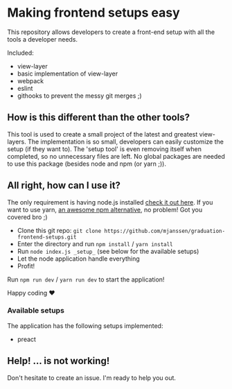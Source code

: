 # Making frontend setups easy

This repository allows developers to create a front-end setup with all the tools a developer needs.

Included:

- view-layer
- basic implementation of view-layer
- webpack
- eslint
- githooks to prevent the messy git merges ;)

## How is this different than the other tools?

This tool is used to create a small project of the latest and greatest view-layers. The implementation is so small,
developers can easily customize the setup (if they want to). The 'setup tool' is even removing itself when completed,
so no unnecessary files are left. No global packages are needed to use this package (besides node and npm (or yarn ;)).

## All right, how can I use it?

The only requirement is having node.js installed [check it out here](https://nodejs.org/en/). If you want to use yarn, [an awesome npm alternative](https://yarnpkg.com/en/), no problem!
Got you covered bro ;)

- Clone this git repo: `git clone https://github.com/mjanssen/graduation-frontend-setups.git`
- Enter the directory and run `npm install` / `yarn install`
- Run `node index.js _setup_` (see below for the available setups)
- Let the node application handle everything
- Profit!

Run `npm run dev` / `yarn run dev` to start the application!

Happy coding :heart:

### Available setups

The application has the following setups implemented:

- preact

## Help! ... is not working!

Don't hesitate to create an issue. I'm ready to help you out.

